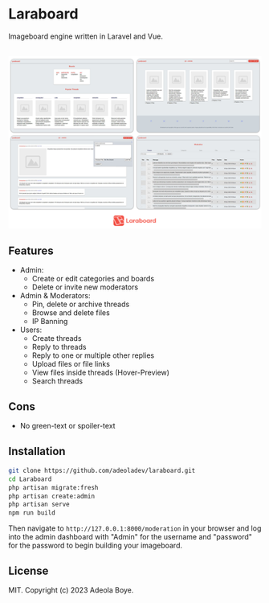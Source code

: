 # Laraboard
Imageboard engine written in Laravel and Vue.<br /><br />

<p  align="center">
<img src="https://raw.githubusercontent.com/adeoladev/laraboard/main/public/files/readme.png" width="800" alt="Laraboard Screenshots">
</p>

## Features

* Admin:
    - Create or edit categories and boards
    - Delete or invite new moderators
* Admin & Moderators:
    - Pin, delete or archive threads
    - Browse and delete files
    - IP Banning
* Users:
    - Create threads
    - Reply to threads 
    - Reply to one or multiple other replies
    - Upload files or file links 
    - View files inside threads (Hover-Preview)
    - Search threads

## Cons
- No green-text or spoiler-text

## Installation
```sh
git clone https://github.com/adeoladev/laraboard.git
cd Laraboard
php artisan migrate:fresh
php artisan create:admin
php artisan serve
npm run build
```
Then navigate to ``http://127.0.0.1:8000/moderation`` in your browser and log into the admin dashboard with "Admin" for the username and "password" for the password to begin building your imageboard.

## License
MIT. Copyright (c) 2023 Adeola Boye.
